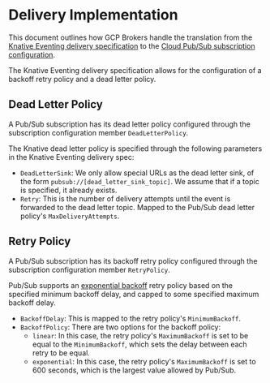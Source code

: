 # Delivery Implementation

This document outlines how GCP Brokers handle the translation from the
[Knative Eventing delivery specification](https://github.com/knative/eventing/tree/master/docs/delivery)
to the [Cloud Pub/Sub subscription configuration](https://pkg.go.dev/cloud.google.com/go/pubsub?tab=doc#SubscriptionConfig).

The Knative Eventing delivery specification allows for the configuration of a
backoff retry policy and a dead letter policy.

## Dead Letter Policy

A Pub/Sub subscription has its dead letter policy configured through the subscription configuration member `DeadLetterPolicy`.

The Knative dead letter policy is specified through the following parameters in the Knative Eventing delivery spec:
* `DeadLetterSink`: We only allow special URLs as the dead letter sink, of the form `pubsub://[dead_letter_sink_topic]`. We assume that if a topic is specified, it already exists.
* `Retry`: This is the number of delivery attempts until the event is forwarded to the dead letter topic. Mapped to the Pub/Sub dead letter policy's `MaxDeliveryAttempts`.

## Retry Policy

A Pub/Sub subscription has its backoff retry policy configured through the subscription configuration member `RetryPolicy`.

Pub/Sub supports an [exponential backoff](https://en.wikipedia.org/wiki/Exponential_backoff) retry policy based on the specified minimum backoff delay, and capped to some specified maximum backoff delay.

* `BackoffDelay`: This is mapped to the retry policy's `MinimumBackoff`.
* `BackoffPolicy`: There are two options for the backoff policy:
  * `linear`: In this case, the retry policy's `MaximumBackoff` is set to be equal to the `MinimumBackoff`, which sets the delay between each retry to be equal.
  * `exponential`: In this case, the retry policy's `MaximumBackoff` is set to 600 seconds, which is the largest value allowed by Pub/Sub.
